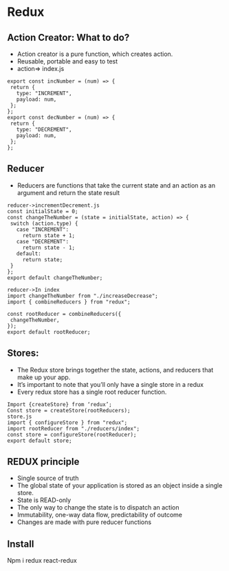 # Redux

## Action Creator: What to do?

- Action creator is a pure function, which creates action.
- Reusable, portable and easy to test
- action=> index.js

```
export const incNumber = (num) => {
 return {
   type: "INCREMENT",
   payload: num,
 };
};
export const decNumber = (num) => {
 return {
   type: "DECREMENT",
   payload: num,
 };
};
```

## Reducer

- Reducers are functions that take the current state and an action as an argument and return the state result

```
reducer->incrementDecrement.js
const initialState = 0;
const changeTheNumber = (state = initialState, action) => {
 switch (action.type) {
   case "INCREMENT":
     return state + 1;
   case "DECREMENT":
     return state - 1;
   default:
     return state;
 }
};
export default changeTheNumber;
```

```
reducer->In index
import changeTheNumber from "./increaseDecrease";
import { combineReducers } from "redux";

const rootReducer = combineReducers({
 changeTheNumber,
});
export default rootReducer;
```

## Stores:

- The Redux store brings together the state, actions, and reducers that make up your app.
- It’s important to note that you’ll only have a single store in a redux
- Every redux store has a single root reducer function.

```
Import {createStore} from ‘redux’;
Const store = createStore(rootReducers);
store.js
import { configureStore } from "redux";
import rootReducer from "./reducers/index";
const store = configureStore(rootReducer);
export default store;
```

## REDUX principle

- Single source of truth
- The global state of your application is stored as an object inside a single store.
- State is READ-only
- The only way to change the state is to dispatch an action
- Immutability, one-way data flow, predictability of outcome
- Changes are made with pure reducer functions

## Install

Npm i redux react-redux
